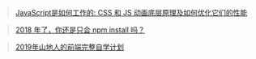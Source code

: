 > [JavaScript是如何工作的: CSS 和 JS 动画底层原理及如何优化它们的性能](https://segmentfault.com/a/1190000017927665?hmsr=toutiao.io&utm_medium=toutiao.io&utm_source=toutiao.io)

> [2018 年了，你还是只会 npm install 吗？](https://juejin.im/post/5ab3f77df265da2392364341)

> [2019年山地人的前端完整自学计划](https://juejin.im/post/5c3e927a518825255d29772e?utm_source=gold_browser_extension)